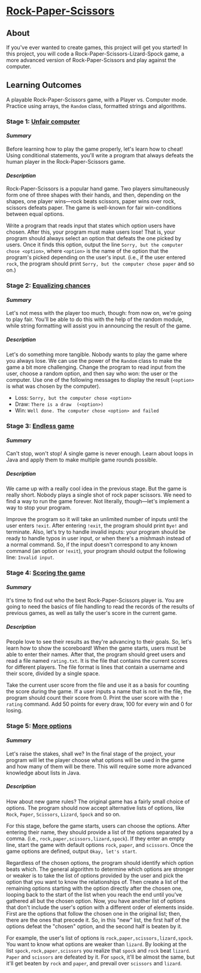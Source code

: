 # [Rock-Paper-Scissors](https://hyperskill.org/projects/314)

## About

If you've ever wanted to create games, this project will get you started! In this project, you will code a
Rock-Paper-Scissors-Lizard-Spock game, a more advanced version of Rock-Paper-Scissors and play against the
computer.

## Learning Outcomes

A playable Rock-Paper-Scissors game, with a Player vs. Computer mode. Practice using arrays, the `Random` class,
formatted strings and algorithms.

### Stage 1: [Unfair computer](https://hyperskill.org/projects/314/stages/1764/implement)

#### _Summary_

Before learning how to play the game properly, let's learn how to cheat! Using conditional statements, you'll write
a program that always defeats the human player in the Rock-Paper-Scissors game.

#### _Description_

Rock-Paper-Scissors is a popular hand game. Two players simultaneously form one of three shapes with their hands, and
then, depending on the shapes, one player wins—rock beats scissors, paper wins over rock, scissors defeats paper.
The game is well-known for fair win-conditions between equal options.

Write a program that reads input that states which option users have chosen. After this, your program must make
users lose! That is, your program should always select an option that defeats the one picked by users. Once it finds
this option, output the line `Sorry, but the computer chose <option>`, where `<option>` is the name of the option
that the program's picked depending on the user's input. (i.e., if the user entered `rock`, the program should print
`Sorry, but the computer chose paper` and so on.)

### Stage 2: [Equalizing chances](https://hyperskill.org/projects/314/stages/1765/implement)

#### _Summary_

Let's not mess with the player too much, though: from now on, we're going to play fair. You'll be able to do this
with the help of the random module, while string formatting will assist you in announcing the result of the game.

##### _Description_

Let's do something more tangible. Nobody wants to play the game where you always lose. We can use the power of the
`Random` class to make the game a bit more challenging. Change the program to read input from the user, choose a
random option, and then say who won: the user or the computer. Use one of the following messages to display the
result (`<option>` is what was chosen by the computer).

- Loss: `Sorry, but the computer chose <option>`
- Draw: `There is a draw  (<option>)`
- Win: `Well done. The computer chose <option> and failed`

### Stage 3: [Endless game](https://hyperskill.org/projects/314/stages/1766/implement)

#### _Summary_

Can't stop, won't stop! A single game is never enough. Learn about loops in Java and apply them to make multiple
game rounds possible.

##### _Description_

We came up with a really cool idea in the previous stage. But the game is really short. Nobody plays a single shot of
rock paper scissors. We need to find a way to run the game forever. Not literally, though—let's implement a way to
stop your program.

Improve the program so it will take an unlimited number of inputs until the user enters `!exit`. After entering `!exit`,
the program should print `Bye!` and terminate. Also, let's try to handle invalid inputs: your program should
be ready to handle typos in user input, or when there's a mishmash instead of a normal command. So, if the input
doesn't correspond to any known command (an option or `!exit`), your program should output the following line:
`Invalid input`.

### Stage 4: [Scoring the game](https://hyperskill.org/projects/314/stages/1767/implement)

#### _Summary_

It's time to find out who the best Rock-Paper-Scissors player is. You are going to need the basics of file handling
to read the records of the results of previous games, as well as tally the user's score in the current game.

##### _Description_

People love to see their results as they're advancing to their goals. So, let's learn how to show the scoreboard!
When the game starts, users must be able to enter their names. After that, the program should greet users and read a
file named `rating.txt`. It is the file that contains the current scores for different players. The file format is
lines that contain a username and their score, divided by a single space.

Take the current user score from the file and use it as a basis for counting the score during the game. If a user
inputs a name that is not in the file, the program should count their score from 0. Print the user score with the `!
rating` command. Add 50 points for every draw, 100 for every win and 0 for losing.

### Stage 5: [More options](https://hyperskill.org/projects/314/stages/1768/implement)

#### _Summary_

Let's raise the stakes, shall we? In the final stage of the project, your program will let the player choose what
options will be used in the game and how many of them will be there. This will require some more advanced knowledge
about lists in Java.

##### _Description_

How about new game rules? The original game has a fairly small choice of options. The program should now accept
alternative lists of options, like `Rock`, `Paper`, `Scissors`, `Lizard`, `Spock` and so on.

For this stage, before the game starts, users can choose the options. After entering their name, they should provide
a list of the options separated by a comma. (i.e., `rock,paper,scissors,lizard,spock`). If they enter an empty line,
start the game with default options `rock`, `paper`, and `scissors`. Once the game options are defined, output
`Okay, let's start`.

Regardless of the chosen options, the program should identify which option beats which. The general algorithm to 
determine which options are stronger or weaker is to take the list of options provided by the user and pick the 
option that you want to know the relationships of. Then create a list of the remaining options starting with the 
option directly after the chosen one, looping back to the start of the list when you reach the end until you've 
gathered all but the chosen option. Now, you have another list of options that don't include the user's option with a 
different order of elements inside. First are the options that follow the chosen one in the original list; then, 
there are the ones that precede it. So, in this "new" list, the first half of the options defeat the "chosen" option,
and the second half is beaten by it.

For example, the user's list of options is `rock,paper,scissors,lizard,spock`. You want to know what options are 
weaker than `lizard`. By looking at the list `spock,rock,paper,scissors` you realize that `spock` and `rock` beat 
`lizard`. `Paper` and `scissors` are defeated by it. For `spock`, it'll be almost the same, but it'll get beaten by 
`rock` and `paper`, and prevail over `scissors` and `lizard`.
